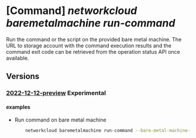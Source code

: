 # [Command] _networkcloud baremetalmachine run-command_

Run the command or the script on the provided bare metal machine. The URL to storage account with the command execution results and the command exit code can be retrieved from the operation status API once available.

## Versions

### [2022-12-12-preview](/Resources/mgmt-plane/L3N1YnNjcmlwdGlvbnMve30vcmVzb3VyY2Vncm91cHMve30vcHJvdmlkZXJzL21pY3Jvc29mdC5uZXR3b3JrY2xvdWQvYmFyZW1ldGFsbWFjaGluZXMve30vcnVuY29tbWFuZA==/2022-12-12-preview.xml) **Experimental**

<!-- mgmt-plane /subscriptions/{}/resourcegroups/{}/providers/microsoft.networkcloud/baremetalmachines/{}/runcommand 2022-12-12-preview -->

#### examples

- Run command on bare metal machine
    ```bash
        networkcloud baremetalmachine run-command --bare-metal-machine-name "bareMetalMachineName" --arguments "--argument1" "argument2" --limit-time-seconds 60 --script "cHdkCg==" --resource-group "resourceGroupName"
    ```

